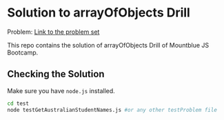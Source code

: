# Solution to arrayOfObjects Drill

Problem: [Link to the problem set](https://gist.github.com/nodelike/6fc45ed137eede07b3fd9fd41363102c)

This repo contains the solution of arrayOfObjects Drill of Mountblue JS Bootcamp.

## Checking the Solution

Make sure you have `node.js` installed.

```bash
cd test
node testGetAustralianStudentNames.js #or any other testProblem file
```